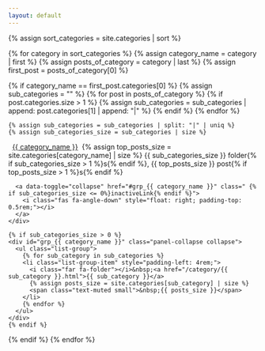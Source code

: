 ```yaml
---
layout: default
---
```


{% assign sort_categories = site.categories | sort %}

{% for category in sort_categories %}
  {% assign category_name = category | first %}
  {% assign posts_of_category = category | last %}
  {% assign first_post = posts_of_category[0] %}

  {% if category_name == first_post.categories[0] %}
    {% assign sub_categories = "" %}
    {% for post in posts_of_category %}
      {% if post.categories.size > 1 %}
        {% assign sub_categories = sub_categories | append: post.categories[1] | append: "|" %}
      {% endif %}
    {% endfor %}

    {% assign sub_categories = sub_categories | split: "|" | uniq %}
    {% assign sub_categories_size = sub_categories | size %}

<div class="panel-group">
  <div class="panel panel-default">
    <div class="panel-heading" id="{{ category_name }}">
      <i class="far fa-folder"></i>&nbsp;
      <a class="panel-title" href="/category/{{ category_name }}.html">{{ category_name }}</a>&nbsp;
      {% assign top_posts_size = site.categories[category_name] | size %}
      <span class="text-muted small">
        {{ sub_categories_size }} folder{% if sub_categories_size > 1 %}s{% endif %}, {{ top_posts_size }} post{% if top_posts_size > 1 %}s{% endif %}
      </span>

      <a data-toggle="collapse" href="#grp_{{ category_name }}" class=" {% if sub_categories_size <= 0%}inactiveLink{% endif %}">
        <i class="fas fa-angle-down" style="float: right; padding-top: 0.5rem;"></i>
      </a>
    </div>

    {% if sub_categories_size > 0 %}
    <div id="grp_{{ category_name }}" class="panel-collapse collapse">
      <ul class="list-group">
        {% for sub_category in sub_categories %}
        <li class="list-group-item" style="padding-left: 4rem;">
          <i class="far fa-folder"></i>&nbsp;<a href="/category/{{ sub_category }}.html">{{ sub_category }}</a>
          {% assign posts_size = site.categories[sub_category] | size %}
          <span class="text-muted small">&nbsp;{{ posts_size }}</span>
        </li>
        {% endfor %}
      </ul>
    </div>
    {% endif %}
  </div>
</div>
  {% endif %}
{% endfor %}